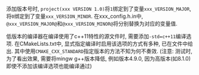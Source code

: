 添加版本号时, `project(xxx VERSION 1.0)`将`1`绑定到了变量`xxx_VERSION_MAJOR`, 将`0`绑定到了变量`xxx_VERSION_MINOR`. 在xxx_config.h.in中, `@xxx_VERSION_MAJOR@`和`@xxx_VERSION_MINOR@`将分别替换为对应的变量值.

低版本的编译器在编译使用了c++11特性的源文件时, 需要添加`-std=c++11`编译选项. 在CMakeLists.txt中, 显式指定编译时启用该选项的方式有多种, 已在文件中给出. 其中使用`CMAKE_CXX_STANDARD`指定版本的方法不知为何不奏效. (注意: 测试时, 为了看出效果, 需要将mingw g++版本降低, 例如版本4.9.0, 因为高版本(如8.1.0)即使不添加该编译选项也能编译通过)